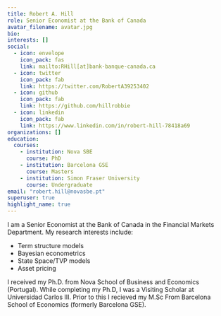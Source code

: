 ```yaml
---
title: Robert A. Hill
role: Senior Economist at the Bank of Canada
avatar_filename: avatar.jpg
bio: 
interests: []
social:
  - icon: envelope
    icon_pack: fas
    link: mailto:RHill[at]bank-banque-canada.ca
  - icon: twitter
    icon_pack: fab
    link: https://twitter.com/RobertA39253402
  - icon: github
    icon_pack: fab
    link: https://github.com/hillrobbie
  - icon: linkedin
    icon_pack: fab
    link: https://www.linkedin.com/in/robert-hill-78418a69
organizations: []
education:
  courses:
    - institution: Nova SBE
      course: PhD
    - institution: Barcelona GSE
      course: Masters
    - institution: Simon Fraser University
      course: Undergraduate
email: "robert.hill@novasbe.pt"
superuser: true
highlight_name: true
---
```

I am a Senior Economist at the Bank of Canada in the Financial Markets Department. My research interests include:

- Term structure models  
- Bayesian econometrics
- State Space/TVP models  
- Asset pricing

I received my Ph.D. from Nova School of Business and Economics (Portugal). While completing my Ph.D, I was a Visiting Scholar at Universidad Carlos III. Prior to this I recieved my M.Sc From Barcelona School of Economics (formerly Barcelona GSE).





